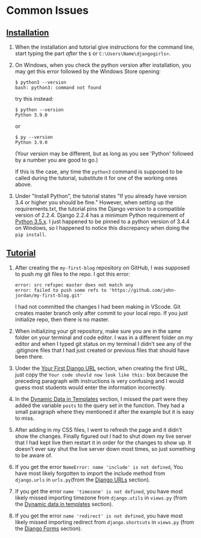 # Common Issues

## [Installation](https://tutorial.djangogirls.org/en/installation/)

1. When the installation and tutorial give instructions for the command line, start typing the part *after* the `$` or `C:\Users\Name\djangogirls>`.

1. On Windows, when you check the python version after installation, you may get this error followed by the Windows Store opening:

	```
	$ python3 --version
	bash: python3: command not found
	```
	
	try this instead:
	
	```
	$ python --version
	Python 3.9.0
	```
	
	or
	

	```
	$ py --version
	Python 3.9.0
	```
	
	(Your version may be different, but as long as you see 'Python' followed by a number you are good to go.)
	
	If this is the case, any time the `python3` command is supposed to be called during the tutorial, substitute it for one of the working ones above.
	
2. Under "Install Python", the tutorial states "If you already have version 3.4 or higher you should be fine."  However, when setting up the requirements.txt, the tutorial pins the Django version to a compatible version of 2.2.4.  Django 2.2.4 has a minimum Python requirement of [Python 3.5.x](https://pypi.org/project/Django/2.2.4/ "Django 2.2.4 Page on pypi.org").  I just happened to be pinned to a python version of 3.4.4 on Windows, so I happened to notice this discrepancy when doing the `pip install`.  

## [Tutorial](https://tutorial.djangogirls.org/en/)

1. After creating the `my-first-blog` repository on GitHub, I was supposed to push my git files to the repo.  I got this error:

	```
	error: src refspec master does not match any  
	error: failed to push some refs to 'https://github.com/john-jordan/my-first-blog.git'
	```

	I had not committed the changes I had been making in VScode. Git creates master branch only after commit to your local repo. If you just initialize repo, then there is no master.

1. When initializing your git repository, make sure you are in the same folder on your terminal and code editor.  I was in a different folder on my editor and when I typed git status on my terminal I didn’t see any of the .gitignore files that I had just created or previous files that should have been there.

1. Under the [Your First Django URL](https://tutorial.djangogirls.org/en/django_urls/#your-first-django-url) section, when creating the first URL, just copy the `Your code should now look like this:` box because the preceding paragraph with instructions is very confusing and I would guess most students would enter the information incorrectly. 

1. In the [Dynamic Data in Templates](https://tutorial.djangogirls.org/en/dynamic_data_in_templates/) section, I missed the part were they added the variable `posts` to the query set in the function.  They had a small paragraph where they mentioned it after the example but it is easy to miss.

1. After adding in my CSS files, I went to refresh the page and it didn’t show the changes.  Finally figured out I had to shut down my live server  that I had kept live then restart it in order for the changes to show up.  It doesn’t ever say shut the live server down most times, so just something to be aware of.

1. If you get the error `NameError: name 'include' is not defined`, You have most likely forgotten to import the include method from `django.urls` in `urls.py`(from the [Django URLs](https://tutorial.djangogirls.org/en/django_urls/#your-first-django-url, "Django URLs") section).

1. If you get the error `name 'timezone' is not defined`, you have most likely missed importing timezone from `django.utils` in `views.py` (from the [Dynamic data in templates](https://tutorial.djangogirls.org/en/dynamic_data_in_templates/#queryset, "Dynamic data in templates") section).

1. If you get the error `name 'redirect' is not defined`, you have most likely missed importing redirect from `django.shortcuts` in `views.py` (from the [Django Forms](https://tutorial.djangogirls.org/en/django_forms/#saving-the-form, "Django Forms") section).
